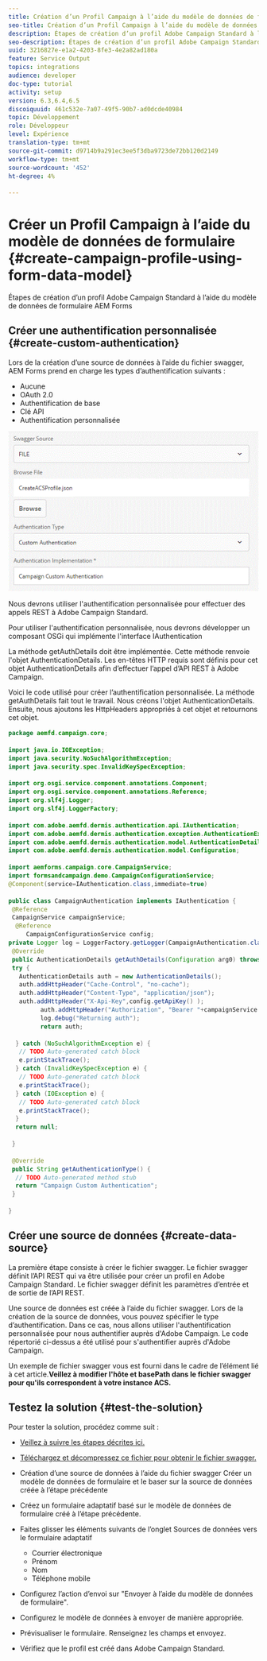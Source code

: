 ```yaml
---
title: Création d’un Profil Campaign à l’aide du modèle de données de formulaire
seo-title: Création d’un Profil Campaign à l’aide du modèle de données de formulaire
description: Étapes de création d’un profil Adobe Campaign Standard à l’aide du modèle de données de formulaire AEM Forms
seo-description: Étapes de création d’un profil Adobe Campaign Standard à l’aide du modèle de données de formulaire AEM Forms
uuid: 3216827e-e1a2-4203-8fe3-4e2a82ad180a
feature: Service Output
topics: integrations
audience: developer
doc-type: tutorial
activity: setup
version: 6.3,6.4,6.5
discoiquuid: 461c532e-7a07-49f5-90b7-ad0dcde40984
topic: Développement
role: Développeur
level: Expérience
translation-type: tm+mt
source-git-commit: d9714b9a291ec3ee5f3dba9723de72bb120d2149
workflow-type: tm+mt
source-wordcount: '452'
ht-degree: 4%

---
```



# Créer un Profil Campaign à l’aide du modèle de données de formulaire {#create-campaign-profile-using-form-data-model}

Étapes de création d’un profil Adobe Campaign Standard à l’aide du modèle de données de formulaire AEM Forms

## Créer une authentification personnalisée {#create-custom-authentication}

Lors de la création d’une source de données à l’aide du fichier swagger, AEM Forms prend en charge les types d’authentification suivants :

* Aucune
* OAuth 2.0
* Authentification de base
* Clé API
* Authentification personnalisée

![campaingfdm](assets/campaignfdm.gif)

Nous devrons utiliser l&#39;authentification personnalisée pour effectuer des appels REST à Adobe Campaign Standard.

Pour utiliser l&#39;authentification personnalisée, nous devrons développer un composant OSGi qui implémente l&#39;interface IAuthentication

La méthode getAuthDetails doit être implémentée. Cette méthode renvoie l&#39;objet AuthenticationDetails. Les en-têtes HTTP requis sont définis pour cet objet AuthenticationDetails afin d’effectuer l’appel d’API REST à Adobe Campaign.

Voici le code utilisé pour créer l’authentification personnalisée. La méthode getAuthDetails fait tout le travail. Nous créons l&#39;objet AuthenticationDetails. Ensuite, nous ajoutons les HttpHeaders appropriés à cet objet et retournons cet objet.

```java
package aemfd.campaign.core;

import java.io.IOException;
import java.security.NoSuchAlgorithmException;
import java.security.spec.InvalidKeySpecException;

import org.osgi.service.component.annotations.Component;
import org.osgi.service.component.annotations.Reference;
import org.slf4j.Logger;
import org.slf4j.LoggerFactory;

import com.adobe.aemfd.dermis.authentication.api.IAuthentication;
import com.adobe.aemfd.dermis.authentication.exception.AuthenticationException;
import com.adobe.aemfd.dermis.authentication.model.AuthenticationDetails;
import com.adobe.aemfd.dermis.authentication.model.Configuration;

import aemforms.campaign.core.CampaignService;
import formsandcampaign.demo.CampaignConfigurationService;
@Component(service=IAuthentication.class,immediate=true)

public class CampaignAuthentication implements IAuthentication {
 @Reference
 CampaignService campaignService;
  @Reference
     CampaignConfigurationService config;
private Logger log = LoggerFactory.getLogger(CampaignAuthentication.class);
 @Override
 public AuthenticationDetails getAuthDetails(Configuration arg0) throws AuthenticationException {
 try {
   AuthenticationDetails auth = new AuthenticationDetails();
   auth.addHttpHeader("Cache-Control", "no-cache");
   auth.addHttpHeader("Content-Type", "application/json");
   auth.addHttpHeader("X-Api-Key",config.getApiKey() );
         auth.addHttpHeader("Authorization", "Bearer "+campaignService.getAccessToken());
         log.debug("Returning auth");
         return auth;
   
  } catch (NoSuchAlgorithmException e) {
   // TODO Auto-generated catch block
   e.printStackTrace();
  } catch (InvalidKeySpecException e) {
   // TODO Auto-generated catch block
   e.printStackTrace();
  } catch (IOException e) {
   // TODO Auto-generated catch block
   e.printStackTrace();
  }
  return null;
  
 }

 @Override
 public String getAuthenticationType() {
  // TODO Auto-generated method stub
  return "Campaign Custom Authentication";
 }

}
```

## Créer une source de données {#create-data-source}

La première étape consiste à créer le fichier swagger. Le fichier swagger définit l’API REST qui va être utilisée pour créer un profil en Adobe Campaign Standard. Le fichier swagger définit les paramètres d’entrée et de sortie de l’API REST.

Une source de données est créée à l’aide du fichier swagger. Lors de la création de la source de données, vous pouvez spécifier le type d’authentification. Dans ce cas, nous allons utiliser l&#39;authentification personnalisée pour nous authentifier auprès d&#39;Adobe Campaign. Le code répertorié ci-dessus a été utilisé pour s&#39;authentifier auprès d&#39;Adobe Campaign.

Un exemple de fichier swagger vous est fourni dans le cadre de l’élément lié à cet article.**Veillez à modifier l&#39;hôte et basePath dans le fichier swagger pour qu&#39;ils correspondent à votre instance ACS.**

## Testez la solution {#test-the-solution}

Pour tester la solution, procédez comme suit :
* [Veillez à suivre les étapes décrites ici.](aem-forms-with-campaign-standard-getting-started-tutorial.md)
* [Téléchargez et décompressez ce fichier pour obtenir le fichier swagger.](assets/create-acs-profile-swagger-file.zip)
* Création d’une source de données à l’aide du fichier swagger
Créer un modèle de données de formulaire et le baser sur la source de données créée à l’étape précédente
* Créez un formulaire adaptatif basé sur le modèle de données de formulaire créé à l’étape précédente.
* Faites glisser les éléments suivants de l’onglet Sources de données vers le formulaire adaptatif

   * Courrier électronique
   * Prénom
   * Nom
   * Téléphone mobile

* Configurez l’action d’envoi sur &quot;Envoyer à l’aide du modèle de données de formulaire&quot;.
* Configurez le modèle de données à envoyer de manière appropriée.
* Prévisualiser le formulaire. Renseignez les champs et envoyez.
* Vérifiez que le profil est créé dans Adobe Campaign Standard.
